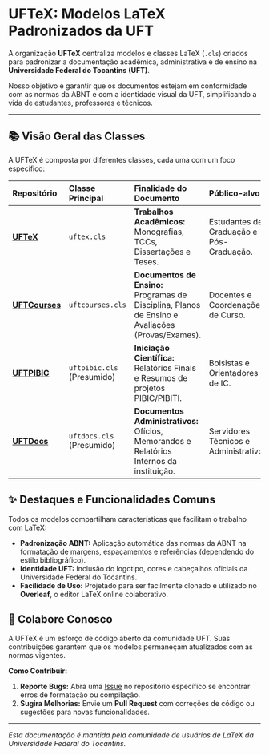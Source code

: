 # UFTeX: Modelos LaTeX Padronizados da UFT

A organização **UFTeX** centraliza modelos e classes LaTeX (`.cls`) criados para padronizar a documentação acadêmica, administrativa e de ensino na **Universidade Federal do Tocantins (UFT)**.

Nosso objetivo é garantir que os documentos estejam em conformidade com as normas da ABNT e com a identidade visual da UFT, simplificando a vida de estudantes, professores e técnicos.

---

## 📚 Visão Geral das Classes

A UFTeX é composta por diferentes classes, cada uma com um foco específico:

| Repositório | Classe Principal | Finalidade do Documento | Público-alvo |
| :--- | :--- | :--- | :--- |
| **[UFTeX](https://github.com/UFTeX/UFTeX)** | `uftex.cls` | **Trabalhos Acadêmicos:** Monografias, TCCs, Dissertações e Teses. | Estudantes de Graduação e Pós-Graduação. |
| **[UFTCourses](https://github.com/UFTeX/UFTCourses)** | `uftcourses.cls` | **Documentos de Ensino:** Programas de Disciplina, Planos de Ensino e Avaliações (Provas/Exames). | Docentes e Coordenações de Curso. |
| **[UFTPIBIC](https://github.com/UFTeX/UFTPIBIC)** | `uftpibic.cls` (Presumido) | **Iniciação Científica:** Relatórios Finais e Resumos de projetos PIBIC/PIBITI. | Bolsistas e Orientadores de IC. |
| **[UFTDocs](https://github.com/UFTeX/UFTDocs)** | `uftdocs.cls` (Presumido) | **Documentos Administrativos:** Ofícios, Memorandos e Relatórios Internos da instituição. | Servidores Técnicos e Administrativos. |

## ✨ Destaques e Funcionalidades Comuns

Todos os modelos compartilham características que facilitam o trabalho com LaTeX:

* **Padronização ABNT:** Aplicação automática das normas da ABNT na formatação de margens, espaçamentos e referências (dependendo do estilo bibliográfico).
* **Identidade UFT:** Inclusão do logotipo, cores e cabeçalhos oficiais da Universidade Federal do Tocantins.
* **Facilidade de Uso:** Projetado para ser facilmente clonado e utilizado no **Overleaf**, o editor LaTeX online colaborativo.

## 🤝 Colabore Conosco

A UFTeX é um esforço de código aberto da comunidade UFT. Suas contribuições garantem que os modelos permaneçam atualizados com as normas vigentes.

**Como Contribuir:**
1.  **Reporte Bugs:** Abra uma [Issue](https://github.com/UFTeX/UFTeX/issues) no repositório específico se encontrar erros de formatação ou compilação.
2.  **Sugira Melhorias:** Envie um **Pull Request** com correções de código ou sugestões para novas funcionalidades.

---

*Esta documentação é mantida pela comunidade de usuários de LaTeX da Universidade Federal do Tocantins.*
